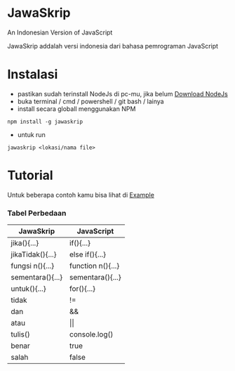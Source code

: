 # JawaSkrip

An Indonesian Version of JavaScript

JawaSkrip addalah versi indonesia dari bahasa pemrograman JavaScript

# Instalasi

- pastikan sudah terinstall NodeJs di pc-mu, jika belum [Download NodeJs](https://nodejs.org/en/)
- buka terminal / cmd / powershell / git bash / lainya
- install secara globall menggunakan NPM

```
npm install -g jawaskrip
```
- untuk run 
```
jawaskrip <lokasi/nama file>
```

# Tutorial

Untuk beberapa contoh kamu bisa lihat di [Example](https://github.com/Indmind/JawaSkrip/tree/master/example)

### Tabel Perbedaan

| JawaSkrip        | JavaScript        |
|------------------|-------------------|
| jika(){...}      | if(){...}         |
| jikaTidak(){...} | else if(){...}    |
| fungsi n(){...}  | function n(){...} |
| sementara(){...} | sementara(){...}  |
| untuk(){...}     | for(){...}        |
| tidak            | !=                |
| dan              | &&                |
| atau             | &#124;&#124;      |
| tulis()          | console.log()     |
| benar            | true              |
| salah            | false             |